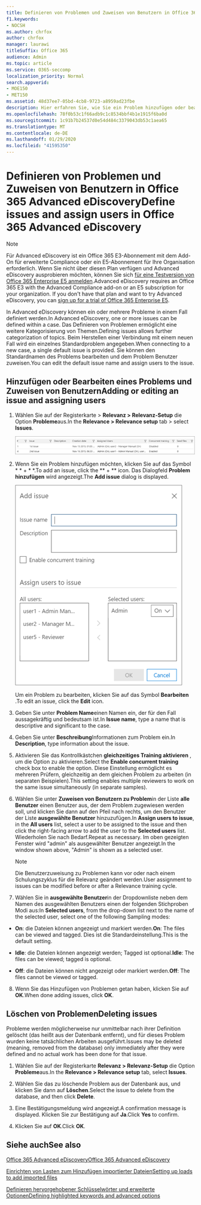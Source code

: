 ```yaml
---
title: Definieren von Problemen und Zuweisen von Benutzern in Office 365 Advanced eDiscovery
f1.keywords:
- NOCSH
ms.author: chrfox
author: chrfox
manager: laurawi
titleSuffix: Office 365
audience: Admin
ms.topic: article
ms.service: O365-seccomp
localization_priority: Normal
search.appverid:
- MOE150
- MET150
ms.assetid: 48d37ee7-05bd-4cb8-9723-a8959ad23fbe
description: Hier erfahren Sie, wie Sie ein Problem hinzufügen oder bearbeiten, indem Sie ihm Benutzer zuweisen oder ein Problem für einen eDiscovery-Fall in Office 365 Advanced eDiscovery löschen.
ms.openlocfilehash: 78f0b53c1f66adb9c1c8534bbf4b1e1915f6ba0d
ms.sourcegitcommit: 1c91b7b24537d0e54d484c3379043db53c1aea65
ms.translationtype: MT
ms.contentlocale: de-DE
ms.lasthandoff: 01/29/2020
ms.locfileid: "41595350"
---
```

# <a name="define-issues-and-assign-users-in-office-365-advanced-ediscovery"></a><span data-ttu-id="35097-103">Definieren von Problemen und Zuweisen von Benutzern in Office 365 Advanced eDiscovery</span><span class="sxs-lookup"><span data-stu-id="35097-103">Define issues and assign users in Office 365 Advanced eDiscovery</span></span>

> [!NOTE]
> <span data-ttu-id="35097-p101">Für Advanced eDiscovery ist ein Office 365 E3-Abonnement mit dem Add-On für erweiterte Compliance oder ein E5-Abonnement für Ihre Organisation erforderlich. Wenn Sie nicht über diesen Plan verfügen und Advanced eDiscovery ausprobieren möchten, können Sie sich [für eine Testversion von Office 365 Enterprise E5 anmelden](https://go.microsoft.com/fwlink/p/?LinkID=698279).</span><span class="sxs-lookup"><span data-stu-id="35097-p101">Advanced eDiscovery requires an Office 365 E3 with the Advanced Compliance add-on or an E5 subscription for your organization. If you don't have that plan and want to try Advanced eDiscovery, you can [sign up for a trial of Office 365 Enterprise E5](https://go.microsoft.com/fwlink/p/?LinkID=698279).</span></span> 
  
<span data-ttu-id="35097-106">In Advanced eDiscovery können ein oder mehrere Probleme in einem Fall definiert werden.</span><span class="sxs-lookup"><span data-stu-id="35097-106">In Advanced eDiscovery, one or more issues can be defined within a case.</span></span> <span data-ttu-id="35097-107">Das Definieren von Problemen ermöglicht eine weitere Kategorisierung von Themen.</span><span class="sxs-lookup"><span data-stu-id="35097-107">Defining issues allows further categorization of topics.</span></span> <span data-ttu-id="35097-108">Beim Herstellen einer Verbindung mit einem neuen Fall wird ein einzelnes Standardproblem angegeben.</span><span class="sxs-lookup"><span data-stu-id="35097-108">When connecting to a new case, a single default issue is provided.</span></span> <span data-ttu-id="35097-109">Sie können den Standardnamen des Problems bearbeiten und dem Problem Benutzer zuweisen.</span><span class="sxs-lookup"><span data-stu-id="35097-109">You can edit the default issue name and assign users to the issue.</span></span> 
  
## <a name="adding-or-editing-an-issue-and-assigning-users"></a><span data-ttu-id="35097-110">Hinzufügen oder Bearbeiten eines Problems und Zuweisen von Benutzern</span><span class="sxs-lookup"><span data-stu-id="35097-110">Adding or editing an issue and assigning users</span></span>

1. <span data-ttu-id="35097-111">Wählen Sie auf der Registerkarte \> **Relevanz \> Relevanz-Setup** die Option **Probleme**aus.</span><span class="sxs-lookup"><span data-stu-id="35097-111">In the **Relevance \> Relevance setup** tab \> select **Issues**.</span></span>
    
    ![Probleme beim Einrichten von Relevanz](media/dfd8f9ef-b167-4ed9-980e-00ae98a97169.png)
  
2. <span data-ttu-id="35097-113">Wenn Sie ein Problem hinzufügen möchten, klicken Sie auf das Symbol \* \* + \* \*.</span><span class="sxs-lookup"><span data-stu-id="35097-113">To add an issue, click the \*\* + \*\* icon.</span></span> <span data-ttu-id="35097-114">Das Dialogfeld **Problem hinzufügen** wird angezeigt.</span><span class="sxs-lookup"><span data-stu-id="35097-114">The **Add issue** dialog is displayed.</span></span> 
    
    ![Problem beim Hinzufügen des Relevanz-Setups](media/c8e94982-139a-472a-b85d-282f2d742046.png)
  
    <span data-ttu-id="35097-116">Um ein Problem zu bearbeiten, klicken Sie auf das Symbol **Bearbeiten** .</span><span class="sxs-lookup"><span data-stu-id="35097-116">To edit an issue, click the **Edit** icon.</span></span> 
    
3. <span data-ttu-id="35097-117">Geben Sie unter **Problem Name**einen Namen ein, der für den Fall aussagekräftig und bedeutsam ist.</span><span class="sxs-lookup"><span data-stu-id="35097-117">In **Issue name**, type a name that is descriptive and significant to the case.</span></span> 
    
4. <span data-ttu-id="35097-118">Geben Sie unter **Beschreibung**Informationen zum Problem ein.</span><span class="sxs-lookup"><span data-stu-id="35097-118">In **Description**, type information about the issue.</span></span>
    
5. <span data-ttu-id="35097-119">Aktivieren Sie das Kontrollkästchen **gleichzeitiges Training aktivieren** , um die Option zu aktivieren.</span><span class="sxs-lookup"><span data-stu-id="35097-119">Select the **Enable concurrent training** check box to enable the option.</span></span> <span data-ttu-id="35097-120">Diese Einstellung ermöglicht es mehreren Prüfern, gleichzeitig an dem gleichen Problem zu arbeiten (in separaten Beispielen).</span><span class="sxs-lookup"><span data-stu-id="35097-120">This setting enables multiple reviewers to work on the same issue simultaneously (in separate samples).</span></span> 
    
6. <span data-ttu-id="35097-121">Wählen Sie unter **Zuweisen von Benutzern zu Problem**in der Liste **alle Benutzer** einen Benutzer aus, der dem Problem zugewiesen werden soll, und klicken Sie dann auf den Pfeil nach rechts, um den Benutzer der Liste **ausgewählte Benutzer** hinzuzufügen.</span><span class="sxs-lookup"><span data-stu-id="35097-121">In **Assign users to issue**, in the **All users** list, select a user to be assigned to the issue and then click the right-facing arrow to add the user to the **Selected users** list.</span></span> <span data-ttu-id="35097-122">Wiederholen Sie nach Bedarf.</span><span class="sxs-lookup"><span data-stu-id="35097-122">Repeat as necessary.</span></span> <span data-ttu-id="35097-123">Im oben gezeigten Fenster wird "admin" als ausgewählter Benutzer angezeigt.</span><span class="sxs-lookup"><span data-stu-id="35097-123">In the window shown above, "Admin" is shown as a selected user.</span></span> 
    
    > [!NOTE]
    > <span data-ttu-id="35097-124">Die Benutzerzuweisung zu Problemen kann vor oder nach einem Schulungszyklus für die Relevanz geändert werden.</span><span class="sxs-lookup"><span data-stu-id="35097-124">User assignment to issues can be modified before or after a Relevance training cycle.</span></span> 
  
7. <span data-ttu-id="35097-125">Wählen Sie in **ausgewählte Benutzer**in der Dropdownliste neben dem Namen des ausgewählten Benutzers einen der folgenden Stichproben Modi aus:</span><span class="sxs-lookup"><span data-stu-id="35097-125">In **Selected users**, from the drop-down list next to the name of the selected user, select one of the following Sampling modes:</span></span> 
    
  - <span data-ttu-id="35097-126">**On**: die Dateien können angezeigt und markiert werden.</span><span class="sxs-lookup"><span data-stu-id="35097-126">**On**: The files can be viewed and tagged.</span></span> <span data-ttu-id="35097-127">Dies ist die Standardeinstellung.</span><span class="sxs-lookup"><span data-stu-id="35097-127">This is the default setting.</span></span>
    
  - <span data-ttu-id="35097-128">**Idle**: die Dateien können angezeigt werden; Tagged ist optional.</span><span class="sxs-lookup"><span data-stu-id="35097-128">**Idle**: The files can be viewed; tagged is optional.</span></span>
    
  - <span data-ttu-id="35097-129">**Off**: die Dateien können nicht angezeigt oder markiert werden.</span><span class="sxs-lookup"><span data-stu-id="35097-129">**Off**: The files cannot be viewed or tagged.</span></span>
    
8. <span data-ttu-id="35097-130">Wenn Sie das Hinzufügen von Problemen getan haben, klicken Sie auf **OK**.</span><span class="sxs-lookup"><span data-stu-id="35097-130">When done adding issues, click **OK**.</span></span>
    
## <a name="deleting-issues"></a><span data-ttu-id="35097-131">Löschen von Problemen</span><span class="sxs-lookup"><span data-stu-id="35097-131">Deleting issues</span></span>

<span data-ttu-id="35097-132">Probleme werden möglicherweise nur unmittelbar nach ihrer Definition gelöscht (das heißt aus der Datenbank entfernt), und für dieses Problem wurden keine tatsächlichen Arbeiten ausgeführt.</span><span class="sxs-lookup"><span data-stu-id="35097-132">Issues may be deleted (meaning, removed from the database) only immediately after they were defined and no actual work has been done for that issue.</span></span> 
  
1. <span data-ttu-id="35097-133">Wählen Sie auf der Registerkarte **Relevanz \> Relevanz-Setup** die Option **Probleme**aus.</span><span class="sxs-lookup"><span data-stu-id="35097-133">In the **Relevance \> Relevance setup** tab, select **Issues**.</span></span>
    
2. <span data-ttu-id="35097-134">Wählen Sie das zu löschende Problem aus der Datenbank aus, und klicken Sie dann auf **Löschen**.</span><span class="sxs-lookup"><span data-stu-id="35097-134">Select the issue to delete from the database, and then click **Delete**.</span></span>
    
3. <span data-ttu-id="35097-135">Eine Bestätigungsmeldung wird angezeigt.</span><span class="sxs-lookup"><span data-stu-id="35097-135">A confirmation message is displayed.</span></span> <span data-ttu-id="35097-136">Klicken Sie zur Bestätigung auf **Ja**.</span><span class="sxs-lookup"><span data-stu-id="35097-136">Click **Yes** to confirm.</span></span> 
    
4. <span data-ttu-id="35097-137">Klicken Sie auf **OK**.</span><span class="sxs-lookup"><span data-stu-id="35097-137">Click **OK**.</span></span>
    
## <a name="see-also"></a><span data-ttu-id="35097-138">Siehe auch</span><span class="sxs-lookup"><span data-stu-id="35097-138">See also</span></span>

[<span data-ttu-id="35097-139">Office 365 Advanced eDiscovery</span><span class="sxs-lookup"><span data-stu-id="35097-139">Office 365 Advanced eDiscovery</span></span>](office-365-advanced-ediscovery.md)
  
[<span data-ttu-id="35097-140">Einrichten von Lasten zum Hinzufügen importierter Dateien</span><span class="sxs-lookup"><span data-stu-id="35097-140">Setting up loads to add imported files</span></span>](set-up-loads-to-add-imported-files.md)
  
[<span data-ttu-id="35097-141">Definieren hervorgehobener Schlüsselwörter und erweiterte Optionen</span><span class="sxs-lookup"><span data-stu-id="35097-141">Defining highlighted keywords and advanced options</span></span>](define-highlighted-keywords-and-advanced-options.md)

